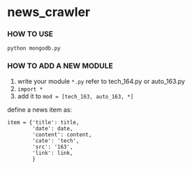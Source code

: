 # news_crawler


### HOW TO USE
`python mongodb.py`


### HOW TO ADD A NEW MODULE
1. write your module `*.py` refer to tech_164.py or auto_163.py
2. `import *`
3. add it to `mod = [tech_163, auto_163, *]`

define a news item as:

```
item = {'title': title,
        'date': date,
        'content': content,
        'cate': 'tech',
        'src': '163',
        'link': link,
        }
```

